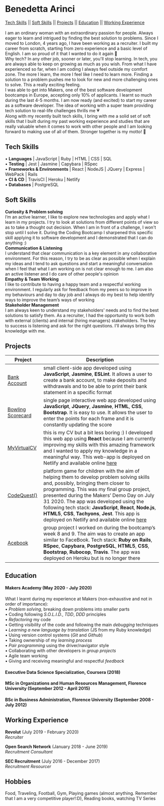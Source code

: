 # Benedetta Arinci
[Tech Skills](#tech-skills) || [Soft Skills](#soft-skills) || [Projects](#projects) || [Education](#education) || [Working Experience](#working-experience)<br>
<br>
I am an ordinary woman with an extraordinary passion for people. Always eager to learn and intrigued by finding the best solution to problems.
Since I moved to London, 4 years ago, I have been working as a recruiter. I built my career from scratch, starting from zero experience and a basic level of English. I am so proud of it that I wanted to do it again 💪<br>
Why tech? In any other job, sooner or later, you'll stop learning. In tech, you are always able to keep on growing as much as you wish.
From what I have experienced so far, when I am coding I always feel outside my comfort zone. The more I learn, the more I feel like I need to learn more. Finding a solution to a problem pushes me to look for new and more challenging ones to solve. This a really exciting feeling.<br>
I was able to get into Makers, one of the best software development bootcamps in Europe, accepting only 10% of applicants. I learnt so much during the last 4-5 months. I am now ready (and excited) to start my career as a software developer. The idea of working with a super team providing tech solution to real-life challenges thrills me 💗 <br> 
Along with my recently built tech skills, I bring with me a solid set of soft skills that I built during my past working experience and studies that are really valuable when it comes to work with other people and I am looking forward to making use of all of them. Stronger together is my motto! 🙌


## Tech Skills

• **Languages** | JavaScript | Ruby | HTML | CSS | SQL<br>
• **Testing** | Jest | Jasmine | Capybara | RSpec<br>
• **Frameworks & Environments** | React | NodeJS | JQuery | Express | WebPack | Rails<br>
• **CI & CD** | TravisCI | Heroku | Netlify<br>
• **Databases** | PostgreSQL<br>

## Soft Skills

**Curiosity & Problem solving**<br>
I’m an active learner, I like to explore new technologies and apply what I learn in my
projects. I try to look at solutions from different points of view so as to take a thought out decision. When I am in front of a challenge, I won't stop until I solve it. During the Coding Bootcamp I sharpened this specific skill applying it to software development and I demonstrated that I can do anything :)<br>
**Communication & Listening**<br>
I understand that clear communication is a key element in any collaborative environment. For this reason, I try to be as clear as possible when I explain my ideas and I tend to ask questions and start a meaningful conversation when I feel that what I am working on is not clear enough to me. I am also an active listener and I do care of other people's opinion<br>
**Empathy & Team Working**<br>
I like to contribute to having a happy team and a respectful working environment. I
regularly ask for feedback from my peers so to improve in my behaviours and day to
day job and I always do my best to help identify ways to improve the team’s ways of
working<br>
**Stakeholder Management**<br>
I am always keen to understand my stakeholders' needs and to find the best solutions to satisfy them. As a recruiter, I had the opportunity to work both with external (clients) and internal (hiring managers) stakeholders. The key to success is listening and ask for the right questions. I'll always bring this knowledge with me.

## Projects
| **Project** | **Description** |
| --- | --- |
| [Bank Account](https://github.com/BeneArinci/Bank_Tech_Test)    | small client-side app developed using **JavaScript**, **Jasmine**, **ESLint**. It allows a user to create a bank account, to make deposits and withdrawals and to be able to print their bank statement in a specific format |
| [Bowling Scorecard](https://github.com/BeneArinci/Bowling-ScoreCard)| single page interactive web app developed using **JavaScript**, **JQuery**, **Jasmine**, **HTML**, **CSS**, **Bootstrap**. It is easy to use. It allows the user to enter the points for each frame and it is constantly updating the score |
| [MyVirtualCV](https://github.com/BeneArinci/MyVirtualCV)    | this is my CV but a bit less boring :) I developed this web app using **React** because I am currently improving my skills with this amazing framework and I wanted to apply my knowledge in a meaningful way. This web-app is deployed on Netlify and available online [here](https://benearinci-portfolio.netlify.app/) |
| [CodeQuest()](https://github.com/BeneArinci/CodeQuest) | platform game for children with the aim of helping them to develop problem solving skills and, possibly, bringing them closer to programming. This was my final group project, presented during the Makers’ Demo Day on July 31 2020. The app was developed using the following tech stack: **JavaScript**, **React**, **Node.js**, **HTML5**, **CSS**, **Tachyons**, **Jest**. This app is deployed on Netlify and available online [here](https://lets-codequest.netlify.app/)|
| [Acebook](https://github.com/BeneArinci/Acebook) | group project I worked on during the bootcamp’s week 8 and 9. The aim was to create an app similar to FaceBook. Tech stack: **Ruby on Rails**, **RSpec**, **Capybara**, **PostgreSQL**, **HTML5**, **CSS**, **Bootstrap**, **Rubocop**, **Travis**. The app was deployed on Heroku but is no longer there |

## Education

#### Makers Academy (May 2020 - July 2020)
What I learnt during my experience at Makers (non-exhaustive and not in order of importance):<br>
• *Problem solving*, breaking down problems into smaller parts<br>
• Coding following *S.O.L.I.D.*, *TDD*, *DDD* principles<br>
• *Refactoring* my code<br>
• Getting visibility of the code and following the main *debugging* techniques<br>
• *Learning a new language by translation* (JS from my Ruby knowledge)<br>
• Using version control systems (*Git* and *Github*)<br>
• Taking ownership of my *learning process*<br>
• *Pair programming* using the driver/navigator style<br>
• Collaborating with other developers in *group projects*<br>
• Agile team working<br>
• Giving and receiving meaningful and respectful *feedback*<br>

#### Executive Data Science Specialization, Coursera (2018)

#### MSc in Organizations and Human Resources Management, Florence University (September 2012 - April 2015)

#### BSc in Business Administration, Florence University (September 2008 - July 2012)


## Working Experience

**Revolut** (July 2019 - February 2020)    
*Recruiter*  

**Open Search Network** (January 2018 - June 2019)   
*Recruitment Consultant*  

**SEC Recruitment** (July 2016 - December 2017)    
*Recruitment Resourcer*  

## Hobbies

Food, Traveling, Football, Gym, Playing games (almost anything. Remember that I am a very competitive player!:D), Reading books, watching TV Series
